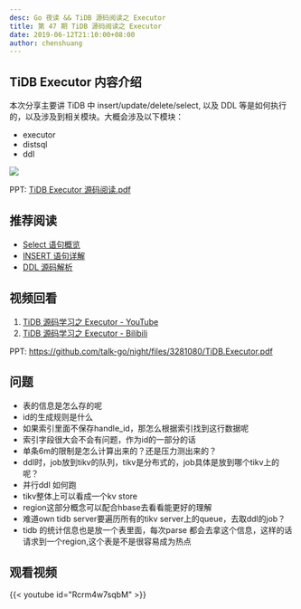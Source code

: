 ```yaml
---
desc: Go 夜读 && TiDB 源码阅读之 Executor
title: 第 47 期 TiDB 源码阅读之 Executor
date: 2019-06-12T21:10:00+08:00
author: chenshuang
---
```


## TiDB Executor 内容介绍

本次分享主要讲 TiDB 中 insert/update/delete/select, 以及 DDL 等是如何执行的，以及涉及到相关模块。大概会涉及以下模块：

* executor
* distsql
* ddl

![](https://mmbiz.qpic.cn/mmbiz_png/2jnWxKdgFb8uuoI7WAicOIPWnheB8ovPRXtaF9Lyq1pj52DGCfvxg7hI6pamSc9fiaNTf3vfdoibWZRibibKmoal2xw/640?wx_fmt=png&tp=webp&wxfrom=5&wx_lazy=1&wx_co=1)

PPT: [TiDB Executor 源码阅读.pdf](https://github.com/talk-go/night/files/3281080/TiDB.Executor.pdf)

## 推荐阅读

* [Select 语句概览](https://pingcap.com/blog-cn/tidb-source-code-reading-6/)
* [INSERT 语句详解](https://pingcap.com/blog-cn/tidb-source-code-reading-16/)
* [DDL 源码解析](https://pingcap.com/blog-cn/tidb-source-code-reading-17/)

## 视频回看

1. [TiDB 源码学习之 Executor - YouTube](https://youtu.be/Rcrm4w7sqbM)
2. [TiDB 源码学习之 Executor - Bilibili](https://www.bilibili.com/video/av55403428/)

PPT: https://github.com/talk-go/night/files/3281080/TiDB.Executor.pdf

## 问题

- 表的信息是怎么存的呢 
- id的生成规则是什么 
- 如果索引里面不保存handle_id，那怎么根据索引找到这行数据呢 
- 索引字段很大会不会有问题，作为id的一部分的话
- 单条6m的限制是怎么计算出来的？还是压力测出来的？
- ddl时，job放到tikv的队列，tikv是分布式的，job具体是放到哪个tikv上的呢？
- 并行ddl 如何跑
- tikv整体上可以看成一个kv store
- region这部分概念可以配合hbase去看看能更好的理解
- 难道own tidb server要遍历所有的tikv server上的queue，去取ddl的job？
- tidb 的统计信息也是放一个表里面，每次parse 都会去拿这个信息，这样的话请求到一个region,这个表是不是很容易成为热点

## 观看视频

{{< youtube id="Rcrm4w7sqbM" >}}
